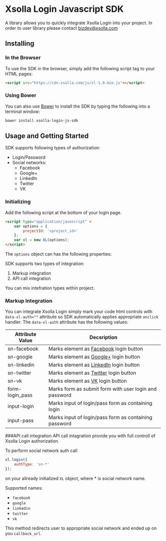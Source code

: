 # Xsolla Login Javascript SDK
A library allows you to quickly integrate Xsolla Login into your project. In order to user library please contact [bizdev@xsolla.com](mailto:bizdev@xsolla.com) 
## Installing

### In the Browser

To use the SDK in the browser, simply add the following script tag to your
HTML pages:

```html
<script src="https://cdn.xsolla.com/js/xl-1.0.min.js"></script>
```
### Using Bower

You can also use [Bower](http://bower.io) to install the SDK by typing the
following into a terminal window:

```sh
bower install xsolla-login-js-sdk
```

## Usage and Getting Started
SDK supports following types of authorization:
* Login/Password
* Social networks:
  * Facebook
  * Google+
  * LinkedIn
  * Twitter
  * VK
### Initializing
Add the following script at the bottom of your login page.
```html
<script type="application/javascript" >
    var options = { 
        projectId: '<project_id>'
    };
    var xl = new XL(options);
</script>
```
The `options` object can has the following properties:


SDK supports two types of integration:
1. Markup integration
1. API call integration

You can mix intefration types within project.
### Markup Integration
You can integrate Xsolla Login simply mark your code html controls with `data-xl-auth=""` attribute so SDK automatically applies appropriate `onclick` handler.
The `data-xl-auth` attribute has the following values:

Attribute Value | Decsription
----------------|---
sn-facebook     | Marks element as [Facebook](https://facebook.com) login button 
sn-google       | Marks element as [Google+](https://plus.google.com) login button 
sn-linkedin     | Marks element as [LinkedIn](https://linkedin.com) login button
sn-twitter      | Marks element as [Twitter](https://twitter.com) login button
sn-vk           | Marks element as [VK](https://vk.com) login button
form-login_pass | Marks form as submit form with user login and password
input-login     | Marks input of login/pass form as containing login
input-pass      | Marks input of login/pass form as containing password

###API call integration
API call intagration provide you with full controll of Xsolla Login authorization.

To perform social network auth call 
```javascript
xl.login({
    authType: 'sn-*'
});
```
on your allready initialized `XL` object, where * is social network name.

Supported names:
* `facebook`
* `google`
* `linkedin`
* `twitter`
* `vk`

This method redirects user to appropriate social network and ended up on you `callback_url`.